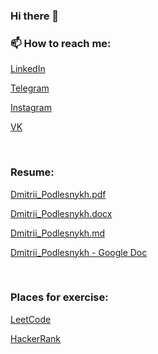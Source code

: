 ### Hi there 👋

### 📫 How to reach me:

[LinkedIn](https://www.linkedin.com/mwlite/in/dmitrii-podlesnykh)

[Telegram](https://t.me/DmitriiPodlesnykh)

[Instagram](https://www.instagram.com/d.podlesnykh/)

[VK](https://www.vk.com/dmitriipodlesnykh)

<br>

### Resume:
[Dmitrii_Podlesnykh.pdf](https://github.com/DmitriiPodlesnykh/resume/files/7333442/Dmitrii_Podlesnykh.pdf)

[Dmitrii_Podlesnykh.docx](https://github.com/DmitriiPodlesnykh/resume/files/7333444/Dmitrii_Podlesnykh.docx)

[Dmitrii_Podlesnykh.md](https://github.com/DmitriiPodlesnykh/resume/blob/master/Dmitrii_Podlesnykh.md)

[Dmitrii_Podlesnykh - Google Doc](https://docs.google.com/document/d/19W0rGvzkZEzHNFFNjD_tDxCzzpNnHh4xmTiTQz0plxg/edit?usp=sharing)


<br>

### Places for exercise:
[LeetCode](https://leetcode.com/DmitriiPodlesnykh/)

[HackerRank](https://www.hackerrank.com/d_podlesnykh)
<!--
**DmitriiPodlesnykh/DmitriiPodlesnykh** is a ✨ _special_ ✨ repository because its `README.md` (this file) appears on your GitHub profile.

Here are some ideas to get you started:

- 🔭 I’m currently working on ...
- 🌱 I’m currently learning ...
- 👯 I’m looking to collaborate on ...
- 🤔 I’m looking for help with ...
- 💬 Ask me about ...
- 📫 How to reach me: ...
- 😄 Pronouns: ...
- ⚡ Fun fact: ...
-->
